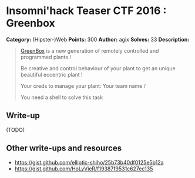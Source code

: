 # Insomni'hack Teaser CTF 2016 : Greenbox

**Category:** (Hipster-)Web
**Points:** 300
**Author:** agix
**Solves:** 33
**Description:**

> [GreenBox](http://greenbox.insomnihack.ch/) is a new generation of remotely controlled and programmed plants !
> 
> Be creative and control behaviour of your plant to get an unique beautiful eccentric plant !
> 
> Your creds to manage your plant: Your team name / <password>
> 
> You need a shell to solve this task


## Write-up

(TODO)

## Other write-ups and resources

* <https://gist.github.com/elliptic-shiho/25b73b40df0125e5b12a>
* <https://gist.github.com/HoLyVieR/f19387f9531c627ec135>

